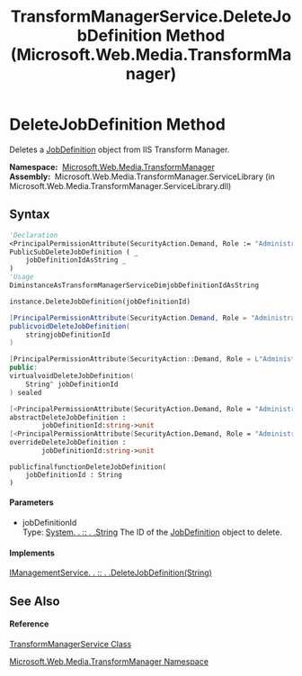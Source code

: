﻿---
title: TransformManagerService.DeleteJobDefinition Method  (Microsoft.Web.Media.TransformManager)
TOCTitle: DeleteJobDefinition Method
ms:assetid: M:Microsoft.Web.Media.TransformManager.TransformManagerService.DeleteJobDefinition(System.String)
ms:mtpsurl: https://msdn.microsoft.com/en-us/library/microsoft.web.media.transformmanager.transformmanagerservice.deletejobdefinition(v=VS.90)
ms:contentKeyID: 35521158
ms.date: 06/14/2012
mtps_version: v=VS.90
f1_keywords:
- Microsoft.Web.Media.TransformManager.TransformManagerService.DeleteJobDefinition
dev_langs:
- CSharp
- JScript
- VB
- FSharp
- c++
api_location:
- Microsoft.Web.Media.TransformManager.ServiceLibrary.dll
api_name:
- Microsoft.Web.Media.TransformManager.TransformManagerService.DeleteJobDefinition
api_type:
- Managed
topic_type:
- apiref
- kbSyntax
product_family_name: VS
ROBOTS: INDEX,FOLLOW
---

# DeleteJobDefinition Method

Deletes a [JobDefinition](jobdefinition-class-microsoft-web-media-transformmanager.md) object from IIS Transform Manager.

**Namespace:**  [Microsoft.Web.Media.TransformManager](microsoft-web-media-transformmanager-namespace.md)  
**Assembly:**  Microsoft.Web.Media.TransformManager.ServiceLibrary (in Microsoft.Web.Media.TransformManager.ServiceLibrary.dll)

## Syntax

``` vb
'Declaration
<PrincipalPermissionAttribute(SecurityAction.Demand, Role := "Administrators")> _
PublicSubDeleteJobDefinition ( _
    jobDefinitionIdAsString _
)
'Usage
DiminstanceAsTransformManagerServiceDimjobDefinitionIdAsString

instance.DeleteJobDefinition(jobDefinitionId)
```

``` csharp
[PrincipalPermissionAttribute(SecurityAction.Demand, Role = "Administrators")]
publicvoidDeleteJobDefinition(
    stringjobDefinitionId
)
```

``` c++
[PrincipalPermissionAttribute(SecurityAction::Demand, Role = L"Administrators")]
public:
virtualvoidDeleteJobDefinition(
    String^ jobDefinitionId
) sealed
```

``` fsharp
[<PrincipalPermissionAttribute(SecurityAction.Demand, Role = "Administrators")>]
abstractDeleteJobDefinition : 
        jobDefinitionId:string->unit 
[<PrincipalPermissionAttribute(SecurityAction.Demand, Role = "Administrators")>]
overrideDeleteJobDefinition : 
        jobDefinitionId:string->unit
```

``` jscript
publicfinalfunctionDeleteJobDefinition(
    jobDefinitionId : String
)
```

#### Parameters

  - jobDefinitionId  
    Type: [System. . :: . .String](https://msdn.microsoft.com/en-us/library/s1wwdcbf\(v=vs.90\))  
    The ID of the [JobDefinition](jobdefinition-class-microsoft-web-media-transformmanager.md) object to delete.  

#### Implements

[IManagementService. . :: . .DeleteJobDefinition(String)](imanagementservice-deletejobdefinition-method-microsoft-web-media-transformmanager.md)  

## See Also

#### Reference

[TransformManagerService Class](transformmanagerservice-class-microsoft-web-media-transformmanager.md)

[Microsoft.Web.Media.TransformManager Namespace](microsoft-web-media-transformmanager-namespace.md)


